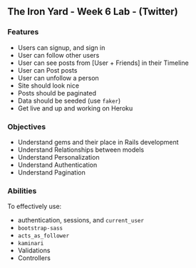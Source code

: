 ## The Iron Yard - Week 6 Lab - (Twitter)

### Features

* Users can signup, and sign in
* User can follow other users
* User can see posts from [User + Friends] in their Timeline
* User can Post posts
* User can unfollow a person
* Site should look nice
* Posts should be paginated
* Data should be seeded (use `faker`)
* Get live and up and working on Heroku

### Objectives

* Understand gems and their place in Rails development
* Understand Relationships between models
* Understand Personalization
* Understand Authentication
* Understand Pagination


### Abilities

To effectively use:

* authentication, sessions, and `current_user`
* `bootstrap-sass`
* `acts_as_follower`
* `kaminari`
* Validations
* Controllers
